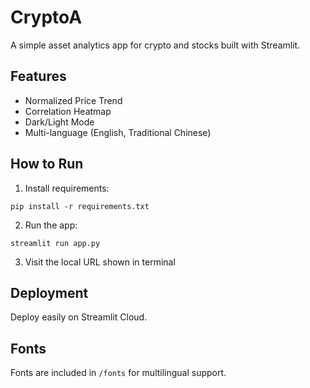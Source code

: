 # CryptoA

A simple asset analytics app for crypto and stocks built with Streamlit.

## Features
- Normalized Price Trend
- Correlation Heatmap
- Dark/Light Mode
- Multi-language (English, Traditional Chinese)

## How to Run
1. Install requirements:
```
pip install -r requirements.txt
```
2. Run the app:
```
streamlit run app.py
```
3. Visit the local URL shown in terminal

## Deployment
Deploy easily on Streamlit Cloud.

## Fonts
Fonts are included in `/fonts` for multilingual support.